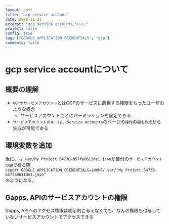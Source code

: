 ```yaml
---
layout: post
title: "gcp service account"
date: 2020-11-21
excerpt: "gcp service accountについて"
project: false
config: true
tag: ["GOOGLE_APPLICATION_CREDENTIALS", "gcp"]
comments: false
---
```


# gcp service accountについて

## 概要の理解
 - `GCPのサービスアカウント`とはGCPのサービスに悪世する権限をもったユーザのような概念  
   - サービスアカウントごとにパーミッションを設定できる
 - `サービスアカウントのキー`は、`Service Accounts`のページの`操作`の`鍵を作成`から生成が可能である  

## 環境変数を追加

仮に、`~/.var/My Project 54730-b57fa0611de1.json`が自分の`サービスアカウントの鍵`で有る際  
`export GOOGLE_APPLICATION_CREDENTIALS=$HOME/.var/"My Project 54730-b57fa0611de1.json"`  
のようになる。

## Gapps, APIのサービスアカウントの権限
Gapps, APIへのアクセス権限は明示的に与えなくても、なんの権限も付与していないサービスアカウントでアクセスできる  

